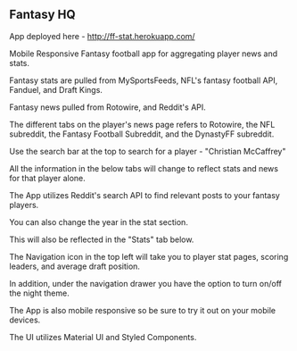 ## Fantasy HQ

App deployed here - http://ff-stat.herokuapp.com/

Mobile Responsive Fantasy football app for aggregating player news and stats.

Fantasy stats are pulled from MySportsFeeds, NFL's fantasy football API, Fanduel, and Draft Kings.

Fantasy news pulled from Rotowire, and Reddit's API.

The different tabs on the player's news page refers to Rotowire, the NFL subreddit, the Fantasy Football Subreddit, and the DynastyFF subreddit.

Use the search bar at the top to search for a player - "Christian McCaffrey"

All the information in the below tabs will change to reflect stats and news for that player alone.

The App utilizes Reddit's search API to find relevant posts to your fantasy players.

You can also change the year in the stat section.

This will also be reflected in the "Stats" tab below.

The Navigation icon in the top left will take you to player stat pages, scoring leaders, and average draft position.

In addition, under the navigation drawer you have the option to turn on/off the night theme.

The App is also mobile responsive so be sure to try it out on your mobile devices.

The UI utilizes Material UI and Styled Components.